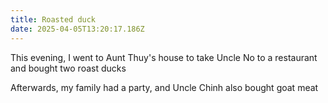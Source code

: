 ```yaml
---
title: Roasted duck
date: 2025-04-05T13:20:17.186Z
---
```


This evening, I went to Aunt Thuy's house to take Uncle No to a restaurant and bought two roast ducks

Afterwards, my family had a party, and Uncle Chinh also bought goat meat
